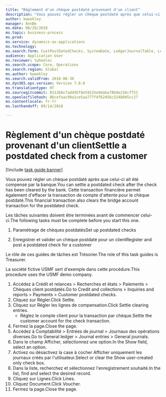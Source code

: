 ```yaml
--- 
title: "Règlement d'un chèque postdaté provenant d'un client"
description: "Vous pouvez régler un chèque postdaté après que celui-ci ait été compensé par la banque."
author: kweekley
manager: AnnBe
ms.date: 08/29/2018
ms.topic: business-process
ms.prod: 
ms.service: dynamics-ax-applications
ms.technology: 
ms.search.form: CustPostDatedChecks, SystemDate, LedgerJournalTable, LedgerJournalTransDaily, LedgerTransVoucher
audience: Application User
ms.reviewer: twheeloc
ms.search.scope: Core, Operations
ms.search.region: Global
ms.author: kweekley
ms.search.validFrom: 2016-06-30
ms.dyn365.ops.version: Version 7.0.0
ms.translationtype: HT
ms.sourcegitcommit: 0312b8cfadd45f8e59225e9daba78b9e216cff51
ms.openlocfilehash: 86cefaac99a1ce5aa777f4f62456c3248045cc27
ms.contentlocale: fr-fr
ms.lasthandoff: 09/14/2018

---
```

# <a name="settle-a-postdated-check-from-a-customer"></a><span data-ttu-id="6029f-103">Règlement d'un chèque postdaté provenant d'un client</span><span class="sxs-lookup"><span data-stu-id="6029f-103">Settle a postdated check from a customer</span></span>

[!include [task guide banner](../../includes/task-guide-banner.md)]

<span data-ttu-id="6029f-104">Vous pouvez régler un chèque postdaté après que celui-ci ait été compensé par la banque.</span><span class="sxs-lookup"><span data-stu-id="6029f-104">You can settle a postdated check after the check has been cleared by the bank.</span></span> <span data-ttu-id="6029f-105">Cette transaction financière permet également d'effacer la transaction de compte d'attente pour le chèque postdaté.</span><span class="sxs-lookup"><span data-stu-id="6029f-105">This financial transaction also clears the bridge account transaction for the postdated check.</span></span> 

<span data-ttu-id="6029f-106">Les tâches suivantes doivent être terminées avant de commencer celui-ci.</span><span class="sxs-lookup"><span data-stu-id="6029f-106">The following tasks must be complete before you start this one.</span></span>

1) <span data-ttu-id="6029f-107">Paramétrage de chèques postdatés</span><span class="sxs-lookup"><span data-stu-id="6029f-107">Set up postdated checks</span></span>

2) <span data-ttu-id="6029f-108">Enregistrer et valider un chèque postdaté pour un client</span><span class="sxs-lookup"><span data-stu-id="6029f-108">Register and post a postdated check for a customer</span></span> 



<span data-ttu-id="6029f-109">Le rôle de ces guides de tâches est Trésorier.</span><span class="sxs-lookup"><span data-stu-id="6029f-109">The role of this task guides is Treasurer.</span></span>



<span data-ttu-id="6029f-110">La société fictive USMF sert d'exemple dans cette procédure.</span><span class="sxs-lookup"><span data-stu-id="6029f-110">This procedure uses the USMF demo company.</span></span>

1. <span data-ttu-id="6029f-111">Accédez à Crédit et relances > Recherches et états > Paiements > Chèques client postdatés.</span><span class="sxs-lookup"><span data-stu-id="6029f-111">Go to Credit and collections > Inquiries and reports > Payments > Customer postdated checks.</span></span>
2. <span data-ttu-id="6029f-112">Cliquez sur Régler.</span><span class="sxs-lookup"><span data-stu-id="6029f-112">Click Settle.</span></span>
3. <span data-ttu-id="6029f-113">Cliquez sur Régler les lignes de compensation.</span><span class="sxs-lookup"><span data-stu-id="6029f-113">Click Settle clearing entries.</span></span>
    * <span data-ttu-id="6029f-114">Réglez le compte client pour la transaction par chèque.</span><span class="sxs-lookup"><span data-stu-id="6029f-114">Settle the customer account for the check transaction.</span></span>  
4. <span data-ttu-id="6029f-115">Fermez la page.</span><span class="sxs-lookup"><span data-stu-id="6029f-115">Close the page.</span></span>
5. <span data-ttu-id="6029f-116">Accédez à Comptabilité > Entrées de journal > Journaux des opérations diverses.</span><span class="sxs-lookup"><span data-stu-id="6029f-116">Go to General ledger > Journal entries > General journals.</span></span>
6. <span data-ttu-id="6029f-117">Dans le champ Afficher, sélectionnez une option.</span><span class="sxs-lookup"><span data-stu-id="6029f-117">In the Show field, select an option.</span></span>
7. <span data-ttu-id="6029f-118">Activez ou désactivez la case à cocher Afficher uniquement les journaux créés par l'utilisateur.</span><span class="sxs-lookup"><span data-stu-id="6029f-118">Select or clear the Show user-created only check box.</span></span>
8. <span data-ttu-id="6029f-119">Dans la liste, recherchez et sélectionnez l'enregistrement souhaité.</span><span class="sxs-lookup"><span data-stu-id="6029f-119">In the list, find and select the desired record.</span></span>
9. <span data-ttu-id="6029f-120">Cliquez sur Lignes.</span><span class="sxs-lookup"><span data-stu-id="6029f-120">Click Lines.</span></span>
10. <span data-ttu-id="6029f-121">Cliquez Document.</span><span class="sxs-lookup"><span data-stu-id="6029f-121">Click Voucher.</span></span>
11. <span data-ttu-id="6029f-122">Fermez la page.</span><span class="sxs-lookup"><span data-stu-id="6029f-122">Close the page.</span></span>


